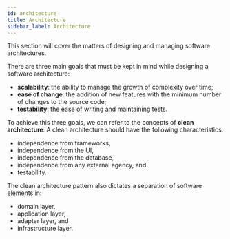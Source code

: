 ```yaml
---
id: architecture
title: Architecture
sidebar_label: Architecture
---
```


This section will cover the matters of designing and managing software architectures.

There are three main goals that must be kept in mind while designing a software architecture:
- **scalability**: the ability to manage the growth of complexity over time;
- **ease of change**: the addition of new features with the minimum number of changes to the source code;
- **testability**: the ease of writing and maintaining tests.

To achieve this three goals, we can refer to the concepts of **clean architecture**: A clean architecture should have 
the following characteristics:
- independence from frameworks,
- independence from the UI,
- independence from the database,
- independence from any external agency, and
- testability.

The clean architecture pattern also dictates a separation of software elements in:
- domain layer,
- application layer,
- adapter layer, and
- infrastructure layer.
